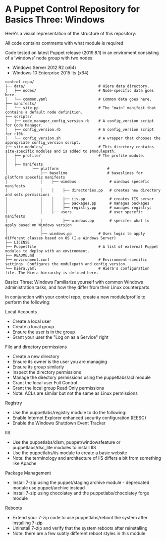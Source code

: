 # A Puppet Control Repository for Basics Three: Windows

Here's a visual representation of the structure of this repository:

All code contains comments with what module is required

Code tested on latest Puppet release (2019.8.1) in an enviroment consisting of a 'windows' node group with two nodes:

- Windows Server 2012 R2 (x64)
- Windows 10 Enterprise 2015 lts (x64)

```
control-repo/
├── data/                                 # Hiera data directory.
│   ├── nodes/                            # Node-specific data goes here.
│   └── common.yaml                       # Common data goes here.
├── manifests/
│   └── site.pp                           # The "main" manifest that contains a default node definition.
├── scripts/
│   ├── code_manager_config_version.rb    # A config_version script for Code Manager.
│   ├── config_version.rb                 # A config_version script for r10k.
│   └── config_version.sh                 # A wrapper that chooses the appropriate config_version script.
├── site-modules/                         # This directory contains site-specific modules and is added to $modulepath.
│   ├── profile/                          # The profile module.
│   │
│   ├── manifests
│           ├── platform                      # 
│               ├── baseline                  # baseslines for platform specefic manifests
│               │    ├── windows               # windows specefic manifests
│               │    │    ├── directories.pp   # creates new directory and sets permissions
│               │    │    ├── iis.pp           # creates IIS server
│               │    │    ├── packages.pp      # manages packages 
│               │    │    ├── registry.pp      # manages registrys
│               │    ├── users                 # user specefic manifests
│               │         ├── windows.pp       # specifes what to apply based on Windows version
│               │    
│               ├── windows.pp            # Uses logic to apply different classes based on OS (I.e Windows Server)        
├── LICENSE 
├── Puppetfile                            # A list of external Puppet modules to deploy with an environment.
├── README.md
├── environment.conf                      # Environment-specific settings. Configures the modulepath and config_version.
└── hiera.yaml                            # Hiera's configuration file. The Hiera hierarchy is defined here.
```

Basics Three: Windows
Familiarize yourself with common Windows administration tasks, and how they differ from their Linux counterparts.

In conjunction with your control repo, create a new module/profile to perform the following:

Local Accounts
- Create a local user
- Create a local group
- Ensure the user is in the group
- Grant your user the "Log on as a Service" right

File and directory permissions
- Create a new directory
- Ensure its owner is the user you are managing
- Ensure its group similarly
- Inspect the directory permissions
- Manage the directory permissions using the puppetlabs/acl module
- Grant the local user Full Control
- Grant the local group Read Only permissions
- Note: ACLs are similar but not the same as Linux permissions

Registry
- Use the puppetlabs/registry module to do the following:
- Enable Internet Explorer enhanced security configuration (IEESC)
- Enable the Windows Shutdown Event Tracker

IIS
- Use the puppetlabs/dism, puppet/windowsfeature or puppetlabs/dsc_lite modules to install IIS
- Use the puppetlabs/iis module to create a basic website
- Note: the terminology and architecture of IIS differs a bit from something like Apache

Package Management
- Install 7-zip using the puppet/staging archive module - deprecated module use puppet/archive instead
- Install 7-zip using chocolatey and the puppetlabs/chocolatey forge module

Reboots
- Extend your 7-zip code to use puppetlabs/reboot the system after installing 7-zip
- Uninstall 7-zip and verify that the system reboots after reinstalling
- Note: there are a few subtly different reboot styles in this module.
